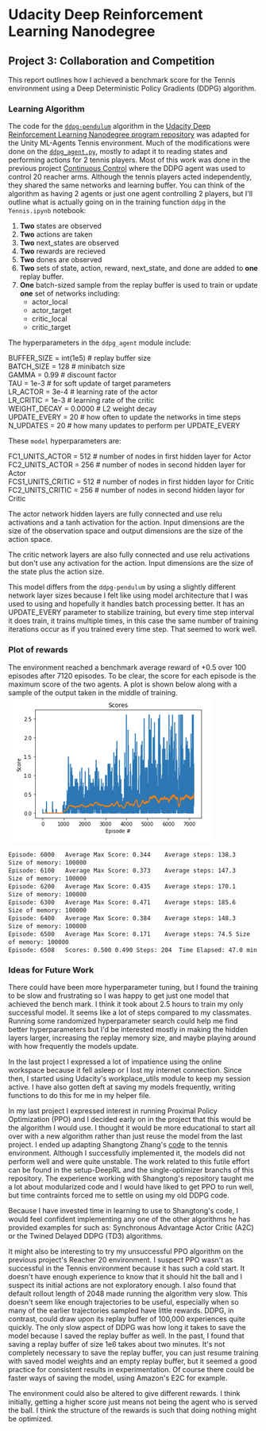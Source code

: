 # Udacity Deep Reinforcement Learning Nanodegree  
## Project 3: Collaboration and Competition

This report outlines how I achieved a benchmark score for the Tennis environment using a Deep Deterministic Policy Gradients (DDPG) algorithm.  

### Learning Algorithm  
The code for the [`ddpg-pendulum`](https://github.com/udacity/deep-reinforcement-learning/tree/master/ddpg-pendulum) algorithm in the [Udacity Deep Reinforcement Learning Nanodegree program repository](https://github.com/udacity/deep-reinforcement-learning) was adapted for the Unity ML-Agents Tennis environment.  Much of the modifications were done on the [`ddpg_agent.py`](https://github.com/jeff-daniels/Udacity-DRLND/blob/master/Project%203:%20Collaboration%20and%20Competition/ddpg_agent.py), mostly to adapt it to reading states and performing actions for 2 tennis players.  Most of this work was done in the previous project [Continuous Control](https://github.com/jeff-daniels/Udacity-DRLND/tree/master/Project%202:%20Continuous%20Control) where the DDPG agent was used to control 20 reacher arms.  Although the tennis players acted independently, they shared the same networks and learning buffer.  You can think of the algorithm as having 2 agents or just one agent controlling 2 players, but I'll outline what is actually going on in the training function `ddpg` in the `Tennis.ipynb` notebook:  
1. **Two** states are observed  
1. **Two** actions are taken
1. **Two** next_states are observed
1. **Two** rewards are recieved
1. **Two** dones are observed
1. **Two** sets of state, action, reward, next_state, and done are added to **one** replay buffer.  
1. **One** batch-sized sample from the replay buffer is used to train or update **one** set of networks including:
   * actor_local
   * actor_target
   * critic_local
   * critic_target

The hyperparameters in the `ddpg_agent` module include:  

BUFFER_SIZE = int(1e5)  # replay buffer size  
BATCH_SIZE = 128        # minibatch size  
GAMMA = 0.99            # discount factor  
TAU = 1e-3              # for soft update of target parameters  
LR_ACTOR = 3e-4         # learning rate of the actor   
LR_CRITIC = 1e-3        # learning rate of the critic  
WEIGHT_DECAY = 0.0000   # L2 weight decay  
UPDATE_EVERY = 20        # how often to update the networks in time steps  
N_UPDATES = 20           # how many updates to perform per UPDATE_EVERY   

These `model` hyperparameters are:   

FC1_UNITS_ACTOR = 512   # number of nodes in first hidden layer for Actor    
FC2_UNITS_ACTOR = 256   # number of nodes in second hidden layer for Actor       
FCS1_UNITS_CRITIC = 512 # number of nodes in first hidden layor for Critic  
FC2_UNITS_CRITIC = 256  # number of nodes in second hidden layor for Critic  

The actor network hidden layers are fully connected and use relu activations and a tanh activation for the action.  Input dimensions are the size of the observation space and output dimensions are the size of the action space.  

The critic network layers are also fully connected and use relu activations but don't use any activation for the action.  Input dimensions are the size of the state plus the action size.  

This model differs from the `ddpg-pendulum` by using a slightly different network layer sizes because I felt like using model architecture that I was used to using and hopefully it handles batch processing better.  It has an UPDATE_EVERY parameter to stabilize training, but every time step interval it does train, it trains multiple times, in this case the same number of training iterations occur as if you trained every time step.  That seemed to work well.

### Plot of rewards
The environment reached a benchmark average reward of +0.5 over 100 episodes after 7120 episodes. To be clear, the score for each episode is the maximum score of the two agents. A plot is shown below along with a sample of the output taken in the middle of training.  
![Plot of rewards](https://github.com/jeff-daniels/Udacity-DRLND/blob/master/Project%203:%20Collaboration%20and%20Competition/scores.png)
```                                   
Episode: 6000	Average Max Score: 0.344	Average steps: 138.3	Size of memory: 100000                                   
Episode: 6100	Average Max Score: 0.373	Average steps: 147.3	Size of memory: 100000                                   
Episode: 6200	Average Max Score: 0.435	Average steps: 170.1	Size of memory: 100000                                   
Episode: 6300	Average Max Score: 0.471	Average steps: 185.6	Size of memory: 100000                                   
Episode: 6400	Average Max Score: 0.384	Average steps: 148.3	Size of memory: 100000                                   
Episode: 6500	Average Max Score: 0.171	Average steps: 74.5	Size of memory: 100000                                   
Episode: 6508	Scores: 0.500 0.490	Steps: 204	Time Elapsed: 47.0 min 
```

### Ideas for Future Work
There could have been more hyperparameter tuning, but I found the training to be slow and frustrating so I was happy to get just one model that achieved the bench mark. I think it took about 2.5 hours to train my only successful model.  It seems like a lot of steps compared to my classmates.  Running some randomized hyperparameter search could help me find better hyperparameters but I'd be interested mostly in making the hidden layers larger, increasing the replay memory size, and maybe playing around with how frequently the models update.

In the last project I expressed a lot of impatience using the online workspace because it fell asleep or I lost my internet connection.  Since then, I started using Udacity's workplace_utils module to keep my session active.  I have also gotten deft at saving my models frequently, writing functions to do this for me in my helper file.

In my last project I expressed interest in running Proximal Policy Optimization (PPO) and I decided early on in the project that this would be the algorithm I would use.  I thought it would be more educational to start all over with a new algorithm rather than just reuse the model from the last project.  I ended up adapting Shangtong Zhang's [code](https://github.com/ShangtongZhang/DeepRL) to the tennis environment.  Although I successfully implemented it, the models did not perform well and were quite unstable.  The work related to this futile effort can be found in the setup-DeepRL and the single-optimizer branchs of this repository.  The experience working with Shangtong's repository taught me a lot about modularized code and I would have liked to get PPO to run well, but time contraints forced me to settle on using my old DDPG code.

Because I have invested time in learning to use to Shangtong's code, I would feel confident implementing any one of the other algorithms he has provided examples for such as: Synchronous Advantage Actor Critic (A2C) or the Twined Delayed DDPG (TD3) algorithms.  

It might also be interesting to try my unsuccessful PPO algorithm on the previous project's Reacher 20 environment.  I suspect PPO wasn't as successful in the Tennis environment because it has such a cold start.  It doesn't have enough experience to know that it should hit the ball and I suspect its initial actions are not exploratory enough.  I also found that default rollout length of 2048 made running the algorithm very slow.  This doesn't seem like enough trajectories to be useful, especially when so many of the earlier trajectories sampled have little rewards.  DDPG, in contrast, could draw upon its replay buffer of 100,000 experiences quite quickly.  The only slow aspect of DDPG was how long it takes to save the model because I saved the replay buffer as well.  In the past, I found that saving a replay buffer of size 1e6 takes about two minutes.  It's not completely necessary to save the replay buffer, you can just resume training with saved model weights and an empty replay buffer, but it seemed a good practice for consistent results in experimentation.  Of course there could be faster ways of saving the model, using Amazon's E2C for example.

The environment could also be altered to give different rewards.  I think initially, getting a higher score just means not being the agent who is served the ball.  I think the structure of the rewards is such that doing nothing might be optimized.
